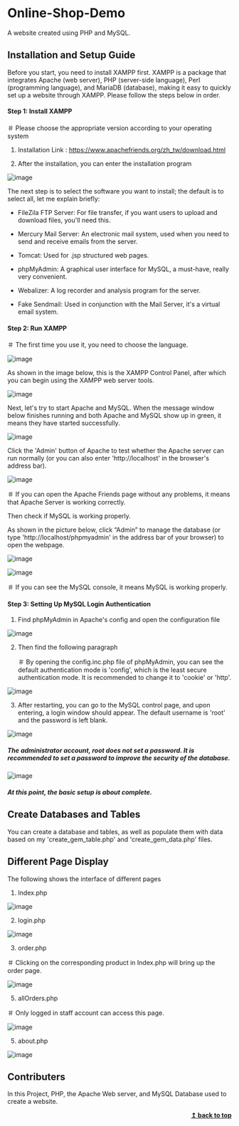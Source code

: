# Online-Shop-Demo
A website created using PHP and MySQL.

<div align="right"><b></b></div>

## Installation and Setup Guide
Before you start, you need to install XAMPP first. XAMPP is a package that integrates Apache (web server), PHP (server-side language), Perl (programming language), and MariaDB (database), making it easy to quickly set up a website through XAMPP. Please follow the steps below in order.

#### Step 1: Install XAMPP
＃ Please choose the appropriate version according to your operating system
1. Installation Link : https://www.apachefriends.org/zh_tw/download.html

  
2. After the installation, you can enter the installation program
   
![image](https://github.com/ffu1332/Online-Shop-Demo/assets/116335226/ec7f24fb-08f0-4fee-a86f-1506bdd3cae0)


The next step is to select the software you want to install; the default is to select all, let me explain briefly:

- FileZila FTP Server: For file transfer, if you want users to upload and download files, you'll need this.

- Mercury Mail Server: An electronic mail system, used when you need to send and receive emails from the server.

- Tomcat: Used for .jsp structured web pages.

- phpMyAdmin: A graphical user interface for MySQL, a must-have, really very convenient.

- Webalizer: A log recorder and analysis program for the server.

- Fake Sendmail: Used in conjunction with the Mail Server, it's a virtual email system.

#### Step 2: Run XAMPP
＃ The first time you use it, you need to choose the language.

![image](https://github.com/ffu1332/Online-Shop-Demo/assets/116335226/73c4c66b-9237-4d68-8250-c13655a37f5c)


As shown in the image below, this is the XAMPP Control Panel, after which you can begin using the XAMPP web server tools.

![image](https://github.com/ffu1332/Online-Shop-Demo/assets/116335226/306250f5-6d2f-4d0e-8cfa-eb892cc77feb)


Next, let's try to start Apache and MySQL. When the message window below finishes running and both Apache and MySQL show up in green, it means they have started successfully.

![image](https://github.com/ffu1332/Online-Shop-Demo/assets/116335226/c64d3aa4-1745-4ff7-b8b3-d7c77ca626b3)

Click the 'Admin' button of Apache to test whether the Apache server can run normally (or you can also enter 'http://localhost' in the browser's address bar).

![image](https://github.com/ffu1332/Online-Shop-Demo/assets/116335226/20bfca60-ba10-42f4-9813-ce070eb49557)

＃ If you can open the Apache Friends page without any problems, it means that Apache Server is working correctly.

Then check if MySQL is working properly.

As shown in the picture below, click “Admin” to manage the database (or type 'http://localhost/phpmyadmin' in the address bar of your browser) to open the webpage.

![image](https://github.com/ffu1332/Online-Shop-Demo/assets/116335226/1a3cf07d-21aa-4d97-8b3b-0c98da7591bb)


![image](https://github.com/ffu1332/Online-Shop-Demo/assets/116335226/0588884a-e98f-4ca3-ad7a-1fac25bd6cdc)

＃ If you can see the MySQL console, it means MySQL is working properly.

#### Step 3: Setting Up MySQL Login Authentication
1. Find phpMyAdmin in Apache's config and open the configuration file

![image](https://github.com/ffu1332/Online-Shop-Demo/assets/116335226/a4979122-4069-4cf4-b6a0-358cc728cbad)


2. Then find the following paragraph

   ＃ By opening the config.inc.php file of phpMyAdmin, you can see the default authentication mode is 'config', which is the least secure authentication mode. It is recommended to change it to 'cookie' or 'http'.

![image](https://github.com/ffu1332/Online-Shop-Demo/assets/116335226/061dd13d-f89a-4a8a-b720-3ca67403f198)


3. After restarting, you can go to the MySQL control page, and upon entering, a login window should appear. The default username is 'root' and the password is left blank.

   
![image](https://github.com/ffu1332/Online-Shop-Demo/assets/116335226/d30b4117-4c8d-44b1-9733-87e2ddba52c5)

   ##### The administrator account, root does not set a password. It is recommended to set a password to improve the security of the database.
   
   
![image](https://github.com/ffu1332/Online-Shop-Demo/assets/116335226/8043230c-e78b-4079-bbdf-3baf924d8c0a)

##### At this point, the basic setup is about complete.

## Create Databases and Tables
You can create a database and tables, as well as populate them with data based on my 'create_gem_table.php' and 'create_gem_data.php' files.

## Different Page Display
The following shows the interface of different pages

1. Index.php
   
![image](https://github.com/ffu1332/Online-Shop-Demo/assets/116335226/9500ac5e-8594-4b53-9d52-5527b84e360c)

2. login.php

![image](https://github.com/ffu1332/Online-Shop-Demo/assets/116335226/b339f810-1212-428b-b1d6-a5ae821c7ca5)

3. order.php
   
＃ Clicking on the corresponding product in Index.php will bring up the order page.

![image](https://github.com/ffu1332/Online-Shop-Demo/assets/116335226/4c7b3964-9f39-49ec-98cf-1e924bc2cb11)

5. allOrders.php
   
＃ Only logged in staff account can access this page.

![image](https://github.com/ffu1332/Online-Shop-Demo/assets/116335226/f77454ce-9ece-4a0d-8575-76d168b2b4dc)

5. about.php

![image](https://github.com/ffu1332/Online-Shop-Demo/assets/116335226/ed2ac7b8-8891-4dc7-a504-861dbf7d56df)

## Contributers
In this Project, PHP, the Apache Web server, and MySQL Database used to create a website.


<div align="right">
  <a href="#Online-Shop-Demo"><b>↥ back to top</b></a>
</div>
